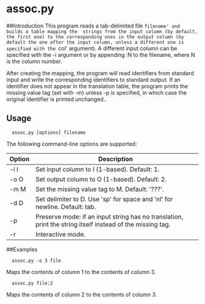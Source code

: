 # assoc.py

##Introduction
This program reads a tab-delimited file `filename' and builds a table mapping the 
strings from the input column (by default, the first one) to the corresponding ones
in the output column (by default the one after the input column, unless a different
one is specified with the `col' argument). A different input column can be specified
with the -i argument or by appending :N to the filename, where N is the column number. 

After creating the mapping, the program will read identifiers from standard input and
write the corresponding identifiers to standard output. If an identifier does not 
appear in the translation table, the program prints the missing value tag (set with
-m) unless -p is specified, in which case the original identifier is printed unchanged..

## Usage

```
  assoc.py [options] filename
```

The following command-line options are supported:


Option | Description
-------|------------
  -i I | Set input column to I (1-based). Default: 1.
  -o O | Set output column to O (1-based). Default: 2.
  -m M | Set the missing value tag to M. Default: '???'.
  -d D | Set delimiter to D. Use 'sp' for space and 'nl' for newline. Default: tab. 
  -p   | Preserve mode: if an input string has no translation, print the string itself instead of the missing tag.
  -r   | Interactive mode.


##Examples

```
  assoc.py -o 3 file
```
Maps the contents of column 1 to the contents of column 3.

```
  assoc.py file:2 
```
Maps the contents of column 2 to the contents of column 3.

